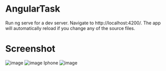 # AngularTask

Run ng serve for a dev server. Navigate to http://localhost:4200/. The app will automatically reload if you change any of the source files.

# Screenshot

![image](https://user-images.githubusercontent.com/75263925/180452948-cec1e88d-849a-4faa-84d8-888c71ddad50.png)
![image](https://user-images.githubusercontent.com/75263925/180453029-3ca65f62-70eb-41d4-b11c-355a9d57f7b6.png)
Iphone
![image](https://user-images.githubusercontent.com/75263925/180453236-74cf1d70-ba78-4beb-8dc4-a049b8cbc174.png)
